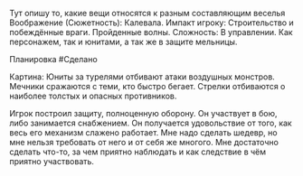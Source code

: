 Тут опишу то, какие вещи относятся к разным составляющим веселья
Воображение (Сюжетность): Калевала.
Импакт игроку: Строительство и побеждённые враги. Пройденные волны.
Сложность: В управлении. Как персонажем, так и юнитами, а так же в защите мельницы.

Планировка #Сделано 

Картина:
Юниты за турелями отбивают атаки воздушных монстров.
Мечники сражаются с теми, кто быстро бегает.
Стрелки отбиваются о наиболее толстых и опасных противников.

Игрок построил защиту, полноценную оборону. Он участвует в бою, либо занимается снабжением.
Он получается удовольствие от того, как весь его механизм слажено работает.
Мне надо сделать шедевр, но мне нельзя требовать от него и от себя же многого.
Мне достаточно сделать что-то, за чем приятно наблюдать и как следствие в чём приятно участвовать.